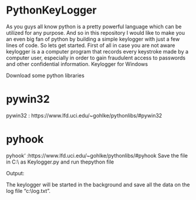 <h1>PythonKeyLogger</h1>
As you guys all know python is a pretty powerful language which can be utilized for any purpose. And so in this repository I would like to make you an even big fan of python by building a simple keylogger with just a few lines of code. So lets get started. First of all in case you are not aware keylogger is a a computer program that records every keystroke made by a computer user, especially in order to gain fraudulent access to passwords and other confidential information. Keylogger for Windows

Download some python libraries

<h1>pywin32</h1>
pywin32 : https://www.lfd.uci.edu/~gohlke/pythonlibs/#pywin32


<h1>pyhook</h1>
pyhook‘ :https://www.lfd.uci.edu/~gohlke/pythonlibs/#pyhook
Save the file in C:\ as Keylogger.py and run thepython file

Output:

The keylogger will be started in the background and save all the data on the log file “c:\log.txt”.
